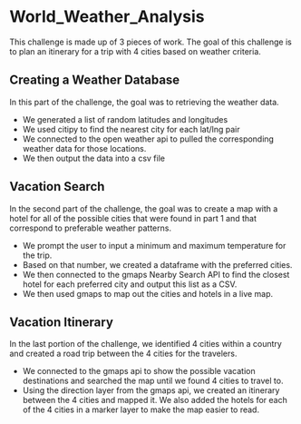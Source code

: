 # World_Weather_Analysis

This challenge is made up of 3 pieces of work. The goal of this challenge is to plan an itinerary for a trip with 4 cities based on weather criteria. 

## Creating a Weather Database
In this part of the challenge, the goal was to retrieving the weather data. 
- We generated a list of random latitudes and longitudes 
- We used citipy to find the nearest city for each lat/lng pair
- We connected to the open weather api to pulled the corresponding weather data for those locations. 
- We then output the data into a csv file 

## Vacation Search
In the second part of the challenge, the goal was to create a map with a hotel for all of the possible cities that were found in part 1 and that correspond to preferable weather patterns.
- We prompt the user to input a minimum and maximum temperature for the trip.
- Based on that number, we created a dataframe with the preferred cities.
- We then connected to the gmaps Nearby Search API to find the closest hotel for each preferred city and output this list as a CSV.
- We then used gmaps to map out the cities and hotels in a live map.

## Vacation Itinerary
In the last portion of the challenge, we identified 4 cities within a country and created a road trip between the 4 cities for the travelers. 
- We connected to the gmaps api to show the possible vacation destinations and searched the map until we found 4 cities to travel to.
- Using the direction layer from the gmaps api, we created an itinerary between the 4 cities and mapped it. We also added the hotels for each of the 4 cities in a marker layer to make the map easier to read.